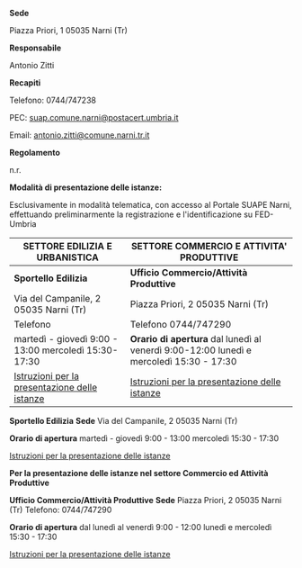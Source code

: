 **Sede**

Piazza Priori, 1 05035 Narni (Tr)

**Responsabile**

Antonio Zitti

**Recapiti**

Telefono: 0744/747238

PEC: suap.comune.narni@postacert.umbria.it

Email: antonio.zitti@comune.narni.tr.it

**Regolamento**

 n.r.

**Modalità di presentazione delle istanze:**

Esclusivamente in modalità telematica, con accesso al Portale SUAPE Narni, effettuando preliminarmente la registrazione e l'identificazione su FED-Umbria

**SETTORE EDILIZIA E URBANISTICA**    |**SETTORE COMMERCIO E ATTIVITA' PRODUTTIVE**
-------------------------------------|--------------------------------
**Sportello Edilizia**|**Ufficio Commercio/Attività Produttive**
Via del Campanile, 2 05035 Narni (Tr)| Piazza Priori, 2 05035 Narni (Tr)
Telefono   |Telefono 0744/747290
 martedì - giovedì 9:00 - 13:00 mercoledì 15:30-17:30  | **Orario di apertura** dal lunedì al venerdì  9:00-12:00  lunedì e mercoledì 15:30 - 17:30
  [Istruzioni per la presentazione delle istanze][925ed192] |[Istruzioni per la presentazione delle istanze][06dead65]












**Sportello Edilizia**
**Sede**
Via del Campanile, 2 05035 Narni (Tr)

**Orario di apertura**
martedì - giovedì 9:00 - 13:00
mercoledì 15:30 - 17:30

[Istruzioni per la presentazione delle istanze][925ed192]


  [925ed192]: http://www.comune.narni.tr.it/Pagina.php?id=1115&sezione=0 "vai al sito del Comune"

**Per la presentazione delle istanze nel settore Commercio ed Attività Produttive**

**Ufficio Commercio/Attività Produttive**
**Sede**
Piazza Priori, 2 05035 Narni (Tr)
Telefono: 0744/747290

**Orario di apertura**
dal lunedì al venerdì  9:00 - 12:00
lunedì e mercoledì 15:30 - 17:30

[Istruzioni per la presentazione delle istanze][06dead65]

  [06dead65]: http://www.comune.narni.tr.it/Pagina.php?id=1116&sezione=0 "vai al sito d3el Comune"
